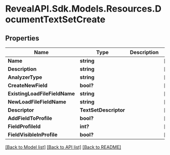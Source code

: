 # RevealAPI.Sdk.Models.Resources.DocumentTextSetCreate
## Properties

Name | Type | Description | Notes
------------ | ------------- | ------------- | -------------
**Name** | **string** |  | [optional] 
**Description** | **string** |  | [optional] 
**AnalyzerType** | **string** |  | [optional] 
**CreateNewField** | **bool?** |  | [optional] 
**ExistingLoadFileFieldName** | **string** |  | [optional] 
**NewLoadFileFieldName** | **string** |  | [optional] 
**Descriptor** | **TextSetDescriptor** |  | [optional] 
**AddFieldToProfile** | **bool?** |  | [optional] 
**FieldProfileId** | **int?** |  | [optional] 
**FieldVisibleInProfile** | **bool?** |  | [optional] 

[[Back to Model list]](../README.md#documentation-for-models) [[Back to API list]](../README.md#documentation-for-api-endpoints) [[Back to README]](../README.md)

